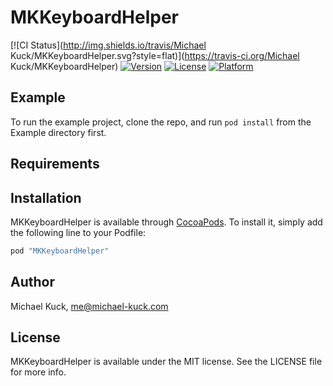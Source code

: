 # MKKeyboardHelper

[![CI Status](http://img.shields.io/travis/Michael Kuck/MKKeyboardHelper.svg?style=flat)](https://travis-ci.org/Michael Kuck/MKKeyboardHelper)
[![Version](https://img.shields.io/cocoapods/v/MKKeyboardHelper.svg?style=flat)](http://cocoapods.org/pods/MKKeyboardHelper)
[![License](https://img.shields.io/cocoapods/l/MKKeyboardHelper.svg?style=flat)](http://cocoapods.org/pods/MKKeyboardHelper)
[![Platform](https://img.shields.io/cocoapods/p/MKKeyboardHelper.svg?style=flat)](http://cocoapods.org/pods/MKKeyboardHelper)

## Example

To run the example project, clone the repo, and run `pod install` from the Example directory first.

## Requirements

## Installation

MKKeyboardHelper is available through [CocoaPods](http://cocoapods.org). To install
it, simply add the following line to your Podfile:

```ruby
pod "MKKeyboardHelper"
```

## Author

Michael Kuck, me@michael-kuck.com

## License

MKKeyboardHelper is available under the MIT license. See the LICENSE file for more info.
